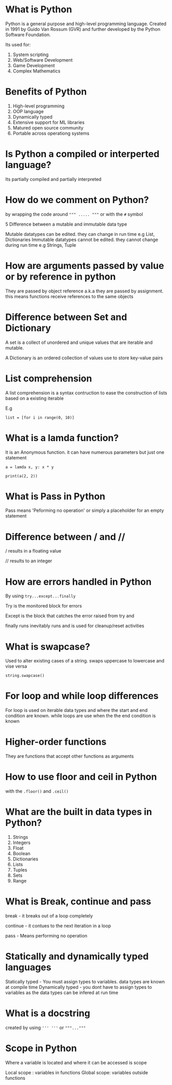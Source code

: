 # What is Python

Python is a general purpose and high-level programming language. Created in 1991 by Guido Van Rossum (GVR) and further developed by the Python Software Foundation.

Its used for:
1. System scripting
2. Web/Software Development
3. Game Development
4. Complex Mathematics

# Benefits of Python

1. High-level programming
2. OOP language
3. Dynamically typed
4. Extensive support for ML libraries
5. Matured open source community
6. Portable across operationg systems

# Is Python a compiled or interperted language?

Its partially compiled and partially interpreted

# How do we comment on Python?

by wrapping the code around `""" ..... """` or with the `#` symbol

5 Difference between a mutable and immutable data type

Mutable datatypes can be edited. they can change in run time e.g List, Dictionaries
Immutable datatypes cannot be edited. they cannot change during run time e.g Strings, Tuple

# How are arguments passed by value or by reference in python

They are passed by object reference a.k.a they are passed by assignment. this means functions receive references to the same objects

# Difference between Set and Dictionary

A set is a collect of unordered and unique values that are iterable and mutable.

A Dictionary is an ordered collection of values use to store key-value pairs

# List comprehension

A list comprehension is a syntax contruction to ease the construction of lists based on a existing iterable

E.g 

```
list = [for i in range(0, 10)]
```

# What is a lamda function?

It is an Anonymous function. it can have numerous parameters but just one statement

```
a = lamda x, y: x * y

print(a(2, 2))
```

# What is Pass in Python
Pass means 'Peforming no operation' or simply a placeholder for an empty statement

# Difference between / and //

/ results in a floating value

// results to an integer


# How are errors handled in Python

By using `try...except...finally`

Try is the monitored block for errors

Except is the block that catches the error raised from try and

finally runs inevitably runs and is used for cleanup/reset activities

# What is swapcase?

Used to alter existing cases of a string. swaps uppercase to lowercase and vise versa

```string.swapcase()```

# For loop and while loop differences

For loop is used on iterable data types and where the start and end condition are known. while loops are use when the the end condition is known


# Higher-order functions

They are functions that accept other functions as arguments

# How to use floor and ceil in Python

with the `.floor()` and `.ceil()`

# What are the built in data types in Python?

1. Strings
2. Integers
3. Float
4. Boolean
5. Dictionaries
6. Lists
7. Tuples
8. Sets
9. Range

# What is Break, continue and pass

break - it breaks out of a loop completely

continue - it contues to the next iteration in a loop 

pass - Means performing no operation


# Statically and dynamically typed languages

Statically typed - You must assign types to variables. data types are known at compile time
Dynamically typed - you dont have to assign types to variables as the data types can be infered at run time

# What is a docstring

created by using ```''' '''``` or ```"""..."""```


# Scope in Python

Where a variable is located and where it can be accessed is scope

Local scope : variables in functions
Global scope:  variables outside functions


